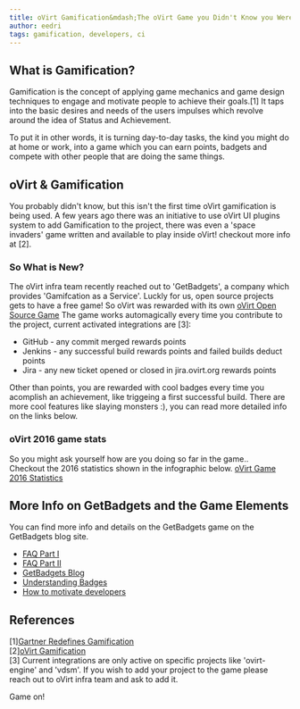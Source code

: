 ```yaml
---
title: oVirt Gamification&mdash;The oVirt Game you Didn't Know you Were Playing
author: eedri
tags: gamification, developers, ci
---
```


## What is Gamification?
Gamification is the concept of applying game mechanics and game design techniques to engage and motivate people to achieve their goals.[1] 
It taps into the basic desires and needs of the users impulses which revolve around the idea of Status and Achievement.

To put it in other words, it is turning day-to-day tasks, the kind you might do at home or work, into a game which you can
earn points, badgets and compete with other people that are doing the same things.  

## oVirt & Gamification
You probably didn't know, but this isn't the first time oVirt gamification is being used.
A few years ago there was an initiative to use oVirt UI plugins system to add Gamification to the project, 
there was even a 'space invaders' game written and available to play inside oVirt! checkout more info at [2].

### So What is New?
The oVirt infra team recently reached out to 'GetBadgets', a company which provides 'Gamifcation as a Service'.
Luckly for us, open source projects gets to have a free game! So oVirt was rewarded with its own [oVirt Open Source Game](https://ovirt-ovirt-engine.getbadges.io/activity)
The game works automagically every time you contribute to the project, current activated integrations are [3]: 
 * GitHub  - any commit merged rewards points 
 * Jenkins - any successful build rewards points and failed builds deduct points 
 * Jira    - any new ticket opened or closed in jira.ovirt.org rewards points

Other than points, you are rewarded with cool badges every time you acomplish an achievement, like triggeing a first successful build. 
There are more cool features like slaying monsters :), you can read more detailed info on the links below.

### oVirt 2016 game stats
So you might ask yourself how are you doing so far in the game.. <br>
Checkout the 2016 statistics shown in the infographic below. 
[oVirt Game 2016 Statistics](/images/oVirt-game-stats.png)


## More Info on GetBadgets and the Game Elements
You can find more info and details on the GetBadgets game on the GetBadgets blog site.

* [FAQ Part I](https://getbadges.io/blog/frequently-asked-questions-1)<br>
* [FAQ Part II](https://getbadges.io/blog/frequently-asked-questions-pt-2)<br>
* [GetBadgets Blog](https://getbadges.io/blog/)<br>
* [Understanding Badges](https://getbadges.io/blog/understanding-badges-in-our-it-gamification-platform)<br>
* [How to motivate developers](http://getbadges.io/blog/how-to-motivate-developers)<br>


## References

[1][Gartner Redefines Gamification](http://blogs.gartner.com/brian_burke/2014/04/04/gartner-redefines-gamification/)<br>
[2][oVirt Gamification](https://www.ovirt.org/community/activities/gamification/) <br>
[3] Current integrations are only active on specific projects like 'ovirt-engine' and 'vdsm'. If you wish to add your project to the game
    please reach out to oVirt infra team and ask to add it.<br>

Game on!

